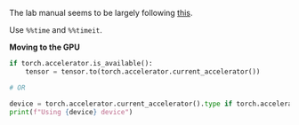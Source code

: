 

The lab manual seems to be largely following [this](https://pytorch.org/tutorials/beginner/introyt/introyt_index.html).

Use `%%time` and `%%timeit`. 

**Moving to the GPU**
```python
if torch.accelerator.is_available():
    tensor = tensor.to(torch.accelerator.current_accelerator())

# OR

device = torch.accelerator.current_accelerator().type if torch.accelerator.is_available() else "cpu"
print(f"Using {device} device")
```

